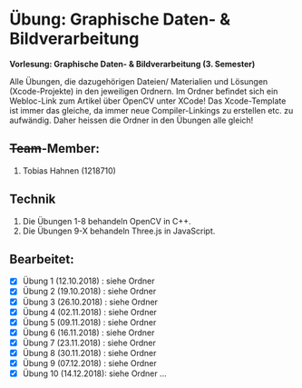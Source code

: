 # Übung: Graphische Daten- & Bildverarbeitung

**Vorlesung: Graphische Daten- & Bildverarbeitung (3. Semester)**

Alle Übungen, die dazugehörigen Dateien/ Materialien und Lösungen (Xcode-Projekte) in den jeweiligen Ordnern.
Im Ordner befindet sich ein Webloc-Link zum Artikel über OpenCV unter XCode!
Das Xcode-Template ist immer das gleiche, da immer neue Compiler-Linkings zu erstellen etc. zu aufwändig. Daher heissen die Ordner in den Übungen alle gleich!

## ~~Team~~-Member:
1. Tobias Hahnen (1218710)

## Technik
1. Die Übungen 1-8 behandeln OpenCV in C++.
2. Die Übungen 9-X behandeln Three.js in JavaScript.

## Bearbeitet:
- [x] Übung 1 (12.10.2018) : siehe Ordner
- [x] Übung 2 (19.10.2018) : siehe Ordner
- [x] Übung 3 (26.10.2018) : siehe Ordner
- [x] Übung 4 (02.11.2018) : siehe Ordner
- [x] Übung 5 (09.11.2018) : siehe Ordner
- [x] Übung 6 (16.11.2018) : siehe Ordner
- [x] Übung 7 (23.11.2018) : siehe Ordner
- [x] Übung 8 (30.11.2018) : siehe Ordner
- [x] Übung 9 (07.12.2018) : siehe Ordner
- [x] Übung 10 (14.12.2018): siehe Ordner
...
